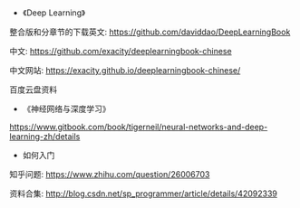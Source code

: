 - 《Deep Learning》

整合版和分章节的下载英文: https://github.com/daviddao/DeepLearningBook

中文: https://github.com/exacity/deeplearningbook-chinese

中文网站: https://exacity.github.io/deeplearningbook-chinese/

百度云盘资料

- 《神经网络与深度学习》

https://www.gitbook.com/book/tigerneil/neural-networks-and-deep-learning-zh/details

- 如何入门

知乎问题: https://www.zhihu.com/question/26006703

资料合集: http://blog.csdn.net/sp_programmer/article/details/42092339